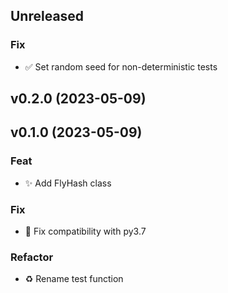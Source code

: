 ## Unreleased

### Fix

- :white_check_mark: Set random seed for non-deterministic tests

## v0.2.0 (2023-05-09)

## v0.1.0 (2023-05-09)

### Feat

- :sparkles: Add FlyHash class

### Fix

- :bug: Fix compatibility with py3.7

### Refactor

- :recycle: Rename test function
